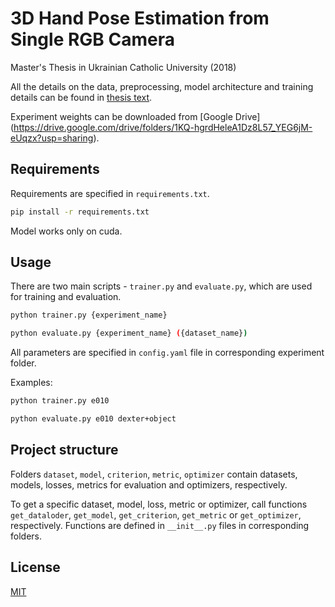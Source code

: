 # 3D Hand Pose Estimation from Single RGB Camera
Master's Thesis in Ukrainian Catholic University (2018)

All the details on the data, preprocessing, model architecture and training details can be found in [thesis text](http://er.ucu.edu.ua/bitstream/handle/1/1327/Chernytska%20-%203D%20Hand%20Pose%20Estimation%20from%20Single%20RGB%20Camera%20-%20master%20thesis.pdf).

Experiment weights can be downloaded from [Google Drive] (https://drive.google.com/drive/folders/1KQ-hgrdHeleA1Dz8L57_YEG6jM-eUqzx?usp=sharing).

## Requirements

Requirements are specified in `requirements.txt`.
```bash
pip install -r requirements.txt
```

Model works only on cuda.

## Usage

There are two main scripts - `trainer.py` and `evaluate.py`, which are used for training and evaluation.

```bash
python trainer.py {experiment_name}
``` 
```bash
python evaluate.py {experiment_name} ({dataset_name})
```
All parameters are specified in `config.yaml` file in corresponding experiment folder.

Examples:

```bash
python trainer.py e010
``` 

```bash
python evaluate.py e010 dexter+object
```

## Project structure

Folders `dataset`, `model`, `criterion`, `metric`, `optimizer` contain datasets, models, losses, metrics for evaluation and optimizers, respectively. 

To get a specific dataset, model, loss, metric or optimizer, call functions `get_dataloder`, `get_model`, `get_criterion`, `get_metric` or `get_optimizer`, respectively. Functions are defined in `__init__.py` files in corresponding folders. 

## License
[MIT](https://choosealicense.com/licenses/mit/)

